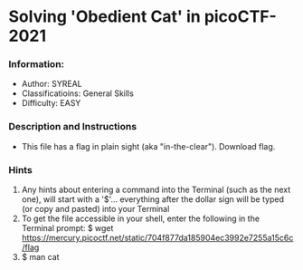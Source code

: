 # Solving 'Obedient Cat' in picoCTF-2021
### Information:
- Author: SYREAL
- Classificatioins: General Skills
- Difficulty: EASY
### Description and Instructions
- This file has a flag in plain sight (aka "in-the-clear"). Download flag.

### Hints
1. Any hints about entering a command into the Terminal (such as the next one), will start with a '$'... everything after the dollar sign will be typed (or copy and pasted) into your Terminal
2. To get the file accessible in your shell, enter the following in the Terminal prompt: $ wget https://mercury.picoctf.net/static/704f877da185904ec3992e7255a15c6c/flag
3. $ man cat
